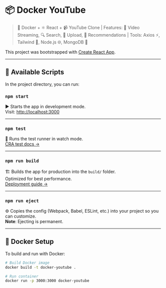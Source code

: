 # 📦 Docker YouTube

> 🐳 Docker + ⚛️ React + 📹 YouTube Clone | Features: 🎥 Video Streaming, 🔍 Search, 📁 Upload, 🧠 Recommendations | Tools: Axios ⚡, Tailwind 🎨, Node.js 🌐, MongoDB 🍃

This project was bootstrapped with [Create React App](https://github.com/facebook/create-react-app).

---

## 🚀 Available Scripts

In the project directory, you can run:

### `npm start`  
▶️ Starts the app in development mode.  
Visit: [http://localhost:3000](http://localhost:3000)

---

### `npm test`  
🧪 Runs the test runner in watch mode.  
[CRA test docs →](https://facebook.github.io/create-react-app/docs/running-tests)

---

### `npm run build`  
🏗 Builds the app for production into the `build/` folder.  
Optimized for best performance.  
[Deployment guide →](https://facebook.github.io/create-react-app/docs/deployment)

---

### `npm run eject`  
⚙️ Copies the config (Webpack, Babel, ESLint, etc.) into your project so you can customize.  
**Note**: Ejecting is permanent.

---

## 🐳 Docker Setup

To build and run with Docker:

```bash
# Build Docker image
docker build -t docker-youtube .

# Run container
docker run -p 3000:3000 docker-youtube
